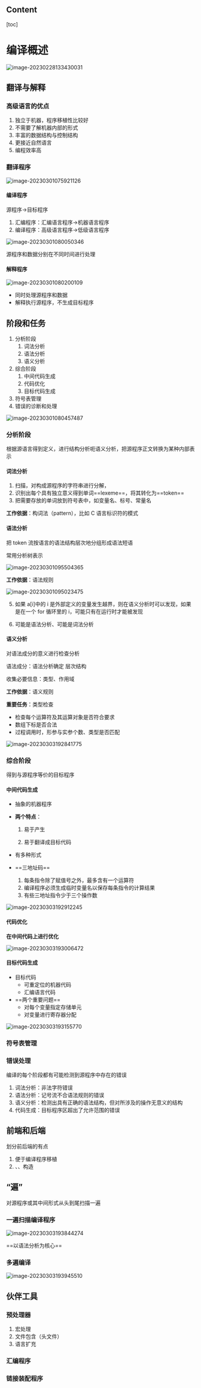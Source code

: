 ## Content

[toc]

# 编译概述

![image-20230228133430031](https://wangleidetuchuang.oss-cn-beijing.aliyuncs.com/img/image-20230228133430031.png)

## 翻译与解释

### 高级语言的优点

1. 独立于机器，程序移植性比较好
2. 不需要了解机器内部的形式
3. 丰富的数据结构与控制结构
4. 更接近自然语言
5. 编程效率高

### 翻译程序

![image-20230301075921126](https://wangleidetuchuang.oss-cn-beijing.aliyuncs.com/img/image-20230301075921126.png)

#### 编译程序

源程序→目标程序

1. 汇编程序：汇编语言程序→机器语言程序
2. 编译程序：高级语言程序→低级语言程序

![image-20230301080050346](https://wangleidetuchuang.oss-cn-beijing.aliyuncs.com/img/image-20230301080050346.png)

源程序和数据分别在不同时间进行处理

#### 解释程序

![image-20230301080200109](https://wangleidetuchuang.oss-cn-beijing.aliyuncs.com/img/image-20230301080200109.png)

- 同时处理源程序和数据
- 解释执行源程序，不生成目标程序

## 阶段和任务

1. 分析阶段
   1. 词法分析
   2. 语法分析
   3. 语义分析
2. 综合阶段
   1. 中间代码生成
   2. 代码优化
   3. 目标代码生成
3. 符号表管理
4. 错误的诊断和处理

![image-20230301080457487](https://wangleidetuchuang.oss-cn-beijing.aliyuncs.com/img/image-20230301080457487.png)

### 分析阶段

根据源语言得到定义，进行结构分析呃语义分析，把源程序正文转换为某种内部表示

#### 词法分析

1. 扫描，对构成源程序的字符串进行分解，
2. 识别出每个具有独立意义得到单词==lexeme==，将其转化为==token==
3. 把需要存放的单词放到符号表中，如变量名、标号、常量名

**工作依据**：构词法（pattern），比如 C 语言标识符的模式

#### 语法分析

把 token 流按语言的语法结构层次地分组形成语法短语

常用分析树表示

![image-20230301095504365](https://wangleidetuchuang.oss-cn-beijing.aliyuncs.com/img/image-20230301095504365.png)

**工作依据**：语法规则

![image-20230301095023475](https://wangleidetuchuang.oss-cn-beijing.aliyuncs.com/img/image-20230301095023475.png)

5. 如果 a[i]中的 i 是外部定义的变量发生越界，则在语义分析时可以发现，如果是在一个 for 循环里的 i，可能只有在运行时才能被发现

6. 可能是语法分析、可能是词法分析

#### 语义分析

对语法成分的意义进行检查分析

语法成分：语法分析确定 层次结构

收集必要信息：类型、作用域

**工作依据**：语义规则

**重要任务**：类型检查

- 检查每个运算符及其运算对象是否符合要求
- 数组下标是否合法
- 过程调用时，形参与实参个数、类型是否匹配

![image-20230303192841775](https://wangleidetuchuang.oss-cn-beijing.aliyuncs.com/img/image-20230303192841775.png)

### 综合阶段

得到与源程序等价的目标程序

#### 中间代码生成

- 抽象的机器程序

- **两个特点**：

  1. 易于产生

  2. 易于翻译成目标代码

- 有多种形式
- ==三地址码==
  1. 每条指令除了赋值号之外，最多含有一个运算符
  2. 编译程序必须生成临时变量名以保存每条指令的计算结果
  3. 有些三地址指令少于三个操作数

![image-20230303192912245](https://wangleidetuchuang.oss-cn-beijing.aliyuncs.com/img/image-20230303192912245.png)

#### 代码优化

**在中间代码上进行优化**

![image-20230303193006472](https://wangleidetuchuang.oss-cn-beijing.aliyuncs.com/img/image-20230303193006472.png)

#### 目标代码生成

- 目标代码
  - 可重定位的机器代码
  - 汇编语言代码
- ==两个重要问题==
  - 对每个变量指定存储单元
  - 对变量进行寄存器分配

![image-20230303193155770](https://wangleidetuchuang.oss-cn-beijing.aliyuncs.com/img/image-20230303193155770.png)

### 符号表管理

### 错误处理

编译的每个阶段都有可能检测到源程序中存在的错误

1. 词法分析：非法字符错误
2. 语法分析：记号流不合语法规则的错误
3. 语义分析：检测出具有正确的语法结构，但对所涉及的操作无意义的结构
4. 代码生成：目标程序区超出了允许范围的错误

## 前端和后端

划分前后端的有点

1. 便于编译程序移植
2. 、、构造

## “遍”

对源程序或其中间形式从头到尾扫描一遍

### 一遍扫描编译程序

![image-20230303193844274](https://wangleidetuchuang.oss-cn-beijing.aliyuncs.com/img/image-20230303193844274.png)

==以语法分析为核心==

### 多遍编译

![image-20230303193945510](https://wangleidetuchuang.oss-cn-beijing.aliyuncs.com/img/image-20230303193945510.png)

## 伙伴工具

### 预处理器

1. 宏处理
2. 文件包含（头文件）
3. 语言扩充

### 汇编程序

### 链接装配程序

